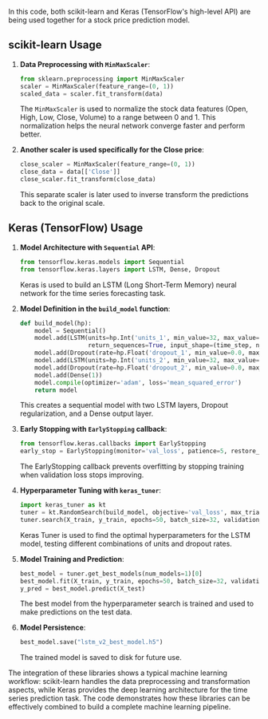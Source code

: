 In this code, both scikit-learn and Keras (TensorFlow's high-level API) are being used together for a stock price prediction model. 

## scikit-learn Usage

1. **Data Preprocessing with `MinMaxScaler`**:
   ```python
   from sklearn.preprocessing import MinMaxScaler
   scaler = MinMaxScaler(feature_range=(0, 1))
   scaled_data = scaler.fit_transform(data)
   ```
   The `MinMaxScaler` is used to normalize the stock data features (Open, High, Low, Close, Volume) to a range between 0 and 1. This normalization helps the neural network converge faster and perform better.

2. **Another scaler is used specifically for the Close price**:
   ```python
   close_scaler = MinMaxScaler(feature_range=(0, 1))
   close_data = data[['Close']]
   close_scaler.fit_transform(close_data)
   ```
   This separate scaler is later used to inverse transform the predictions back to the original scale.

## Keras (TensorFlow) Usage

1. **Model Architecture with `Sequential` API**:
   ```python
   from tensorflow.keras.models import Sequential
   from tensorflow.keras.layers import LSTM, Dense, Dropout
   ```
   Keras is used to build an LSTM (Long Short-Term Memory) neural network for the time series forecasting task.

2. **Model Definition in the `build_model` function**:
   ```python
   def build_model(hp):
       model = Sequential()
       model.add(LSTM(units=hp.Int('units_1', min_value=32, max_value=512, step=32),
                      return_sequences=True, input_shape=(time_step, n_features)))
       model.add(Dropout(rate=hp.Float('dropout_1', min_value=0.0, max_value=0.5, step=0.1)))
       model.add(LSTM(units=hp.Int('units_2', min_value=32, max_value=512, step=32)))
       model.add(Dropout(rate=hp.Float('dropout_2', min_value=0.0, max_value=0.5, step=0.1)))
       model.add(Dense(1))
       model.compile(optimizer='adam', loss='mean_squared_error')
       return model
   ```
   This creates a sequential model with two LSTM layers, Dropout regularization, and a Dense output layer.

3. **Early Stopping with `EarlyStopping` callback**:
   ```python
   from tensorflow.keras.callbacks import EarlyStopping
   early_stop = EarlyStopping(monitor='val_loss', patience=5, restore_best_weights=True)
   ```
   The EarlyStopping callback prevents overfitting by stopping training when validation loss stops improving.

4. **Hyperparameter Tuning with `keras_tuner`**:
   ```python
   import keras_tuner as kt
   tuner = kt.RandomSearch(build_model, objective='val_loss', max_trials=10, directory='my_dir', project_name='tune_stock_prediction')
   tuner.search(X_train, y_train, epochs=50, batch_size=32, validation_split=0.2, callbacks=[early_stop])
   ```
   Keras Tuner is used to find the optimal hyperparameters for the LSTM model, testing different combinations of units and dropout rates.

5. **Model Training and Prediction**:
   ```python
   best_model = tuner.get_best_models(num_models=1)[0]
   best_model.fit(X_train, y_train, epochs=50, batch_size=32, validation_split=0.2, callbacks=[early_stop])
   y_pred = best_model.predict(X_test)
   ```
   The best model from the hyperparameter search is trained and used to make predictions on the test data.

6. **Model Persistence**:
   ```python
   best_model.save("lstm_v2_best_model.h5")
   ```
   The trained model is saved to disk for future use.

The integration of these libraries shows a typical machine learning workflow: scikit-learn handles the data preprocessing and transformation aspects, while Keras provides the deep learning architecture for the time series prediction task. The code demonstrates how these libraries can be effectively combined to build a complete machine learning pipeline.
